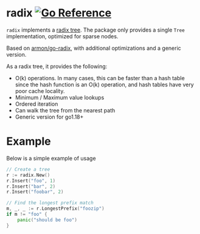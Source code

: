 radix [![Go Reference](https://pkg.go.dev/badge/go.oneofone.dev/radix.svg)](https://pkg.go.dev/go.oneofone.dev/radix)
=========

`radix` implements a [radix tree](http://en.wikipedia.org/wiki/Radix_tree).
The package only provides a single `Tree` implementation, optimized for sparse nodes.

Based on [armon/go-radix](github.com/armon/go-radix), with additional optimizations and a generic version.

As a radix tree, it provides the following:
* O(k) operations. In many cases, this can be faster than a hash table since the hash function is an O(k) operation, and hash tables have very poor cache locality.
* Minimum / Maximum value lookups
* Ordered iteration
* Can walk the tree from the nearest path
* Generic version for go1.18+

Example
=======

Below is a simple example of usage

```go
// Create a tree
r := radix.New()
r.Insert("foo", 1)
r.Insert("bar", 2)
r.Insert("foobar", 2)

// Find the longest prefix match
m, _, _ := r.LongestPrefix("foozip")
if m != "foo" {
    panic("should be foo")
}
```
